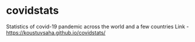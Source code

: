 # covidstats
Statistics of covid-19 pandemic across the world and a few countries
Link - https://koustuvsaha.github.io/covidstats/
